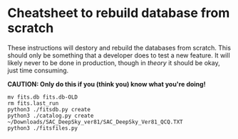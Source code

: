 # Cheatsheet to rebuild database from scratch

These instructions will destory and rebuild the databases from scratch.  This should only be something that
a developer does to test a new feature. It will likely never to be done in production, though in *theory*
it should be okay, just time consuming.

**CAUTION: Only do this if you (think you) know what you're doing!**

```
mv fits.db fits.db-OLD
rm fits.last_run
python3 ./fitsdb.py create
python3 ./catalog.py create ~/Downloads/SAC_DeepSky_ver81/SAC_DeepSky_Ver81_QCQ.TXT
python3 ./fitsfiles.py
```
